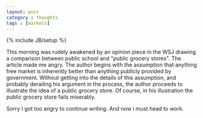 ```yaml
---
layout: post
category : thoughts
tags : [markets]
---
```

{% include JB/setup %}

This morning was rudely awakened by an opinion piece in the WSJ drawing a comparison between public
school and "public grocery stores". The article made me angry. The author begins with the assumption
that anything free market is inherently better than anything publicly provided by government.
Without getting into the details of this assumption, and probably derailing his argument in the
process, the author proceeds to illustrate the idea of a public grocery store. Of course, in his
illustration the public grocery store fails miserably.

Sorry I got too angry to continue writing. And now i must head to work.




















